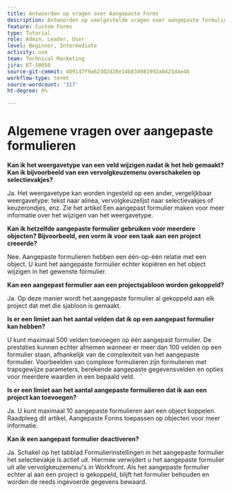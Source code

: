 ```yaml
---
title: Antwoorden op vragen over Aangepaste Forms
description: Antwoorden op veelgestelde vragen over aangepaste formulieren.
feature: Custom Forms
type: Tutorial
role: Admin, Leader, User
level: Beginner, Intermediate
activity: use
team: Technical Marketing
jira: KT-10058
source-git-commit: 409147f9a62302d28e14b834981992a0421d4e4b
workflow-type: tm+mt
source-wordcount: '317'
ht-degree: 0%

---
```


# Algemene vragen over aangepaste formulieren

**Kan ik het weergavetype van een veld wijzigen nadat ik het heb gemaakt? Kan ik bijvoorbeeld van een vervolgkeuzemenu overschakelen op selectievakjes?**

Ja. Het weergavetype kan worden ingesteld op een ander, vergelijkbaar weergavetype: tekst naar alinea, vervolgkeuzelijst naar selectievakjes of keuzerondjes, enz. Zie het artikel Een aangepast formulier maken voor meer informatie over het wijzigen van het weergavetype.


**Kan ik hetzelfde aangepaste formulier gebruiken voor meerdere objecten? Bijvoorbeeld, een vorm ik voor een taak aan een project creeerde?**

Nee. Aangepaste formulieren hebben een één-op-één relatie met een object. U kunt het aangepaste formulier echter kopiëren en het object wijzigen in het gewenste formulier.


**Kan een aangepast formulier aan een projectsjabloon worden gekoppeld?**

Ja. Op deze manier wordt het aangepaste formulier al gekoppeld aan elk project dat met die sjabloon is gemaakt.


**Is er een limiet aan het aantal velden dat ik op een aangepast formulier kan hebben?**

U kunt maximaal 500 velden toevoegen op één aangepast formulier. De prestaties kunnen echter afnemen wanneer er meer dan 100 velden op een formulier staan, afhankelijk van de complexiteit van het aangepaste formulier. Voorbeelden van complexe formulieren zijn formulieren met trapsgewijze parameters, berekende aangepaste gegevensvelden en opties voor meerdere waarden in een bepaald veld.


**Is er een limiet aan het aantal aangepaste formulieren dat ik aan een project kan toevoegen?**

Ja. U kunt maximaal 10 aangepaste formulieren aan een object koppelen. Raadpleeg dit artikel, Aangepaste Forms toepassen op objecten voor meer informatie.


**Kan ik een aangepast formulier deactiveren?**

Ja. Schakel op het tabblad Formulierinstellingen in het aangepaste formulier het selectievakje Is actief uit. Hiermee verwijdert u het aangepaste formulier uit alle vervolgkeuzemenu&#39;s in Workfront. Als het aangepaste formulier echter al aan een project is gekoppeld, blijft het formulier behouden en worden de reeds ingevoerde gegevens bewaard.